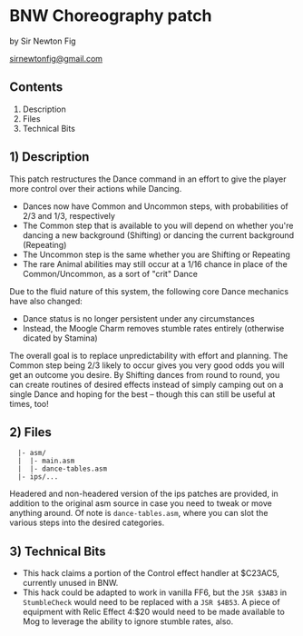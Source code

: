 # BNW Choreography patch

by Sir Newton Fig

sirnewtonfig@gmail.com

## Contents

1) Description
2) Files
3) Technical Bits

## 1) Description

This patch restructures the Dance command in an effort to give the player more control over their actions while Dancing.
* Dances now have Common and Uncommon steps, with probabilities of 2/3 and 1/3, respectively
* The Common step that is available to you will depend on whether you're dancing a new background (Shifting) or dancing the current background (Repeating)
* The Uncommon step is the same whether you are Shifting or Repeating
* The rare Animal abilities may still occur at a 1/16 chance in place of the Common/Uncommon, as a sort of "crit" Dance

Due to the fluid nature of this system, the following core Dance mechanics have also changed:
* Dance status is no longer persistent under any circumstances
* Instead, the Moogle Charm removes stumble rates entirely (otherwise dicated by Stamina)

The overall goal is to replace unpredictability with effort and planning. The Common step being 2/3 likely to occur gives you very good odds you will get an outcome you desire. By Shifting dances from round to round, you can create routines of desired effects instead of simply camping out on a single Dance and hoping for the best – though this can still be useful at times, too!

## 2) Files
```
  |- asm/
  |  |- main.asm
  |  |- dance-tables.asm
  |- ips/...
```

Headered and non-headered version of the ips patches are provided, in addition to the original asm source in case you need to tweak or move anything around. Of note is `dance-tables.asm`, where you can slot the various steps into the desired categories.

## 3) Technical Bits

* This hack claims a portion of the Control effect handler at $C23AC5, currently unused in BNW.
* This hack could be adapted to work in vanilla FF6, but the `JSR $3AB3` in `StumbleCheck` would need to be replaced with a `JSR $4B53`. A piece of equipment with Relic Effect 4:$20 would need to be made available to Mog to leverage the ability to ignore stumble rates, also.
